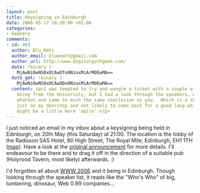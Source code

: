 ```yaml
---
layout: post
title: Keysigning in Edinburgh
date: 2006-05-17 16:20:00 +01:00
categories:
- Geekery
comments:
- id: 463
  author: Blu_Matt
  author_email: bluematt@gmail.com
  author_url: http://www.digitalgothgeek.com/
  date: !binary |-
    MjAwNi0wNS0xOCAwOTo0NzoxMiArMDEwMA==
  date_gmt: !binary |-
    MjAwNi0wNS0xOCAwODo0NzoxMiArMDEwMA==
  content: <p>I was tempted to try and wangle a ticket with a couple of the speakers
    being from the University, but I had a look through the speakers, workshops and
    whatnot and came to much the same conclusion as you.  Which is a shame, as it's
    just on my doorstep and not likely to come back for a good long while when it
    might be a little more 'agile'.</p>
---
```

I just noticed an email in my inbox about a keysigning being held in Edinburgh, on 20th May (this Saturday) at 21:00.  The location is the lobby of the Radisson SAS Hotel, 80 High Street, The Royal Mile, Edinburgh, EH1 1TH ([map](http://maps.google.co.uk/maps?f=q&hl=en&q=eh1+1th&om=1)).  Have a look at the [original announcement](http://www.biglumber.com/x/web?ev=29615) for more details.  I'll endeavour to be there and to drag it off in the direction of a suitable pub (Holyrood Tavern, most likely) afterwards. :)

I'd forgotten all about [WWW 2006](http://www2006.org/) and it being in Edinburgh.  Though looking through the speaker list, it reads like the "Who's Who" of big, lumbering, dinosaur, Web 0.99 companies...
